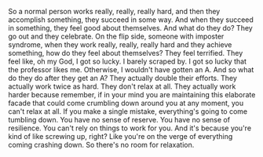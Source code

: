  So a normal person works really, really, really hard, and then they accomplish something, they succeed in some way. And when they succeed in something, they feel good about themselves. And what do they do? They go out and they celebrate. On the flip side, someone with imposter syndrome, when they work really, really, really hard and they achieve something, how do they feel about themselves? They feel terrified. They feel like, oh my God, I got so lucky. I barely scraped by. I got so lucky that the professor likes me. Otherwise, I wouldn't have gotten an A. And so what do they do after they get an A? They actually double their efforts. They actually work twice as hard. They don't relax at all. They actually work harder because remember, if in your mind you are maintaining this elaborate facade that could come crumbling down around you at any moment, you can't relax at all. If you make a single mistake, everything's going to come tumbling down. You have no sense of reserve. You have no sense of resilience. You can't rely on things to work for you. And it's because you're kind of like screwing up, right? Like you're on the verge of everything coming crashing down. So there's no room for relaxation.